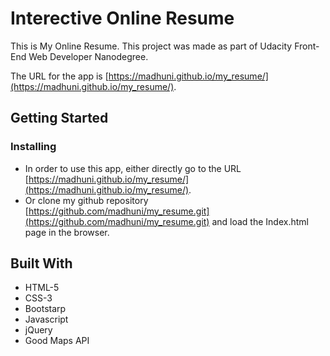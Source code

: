 # Interective Online Resume

This is My Online Resume. This project was made as part of Udacity Front-End Web Developer Nanodegree.

The URL for the app is [https://madhuni.github.io/my_resume/](https://madhuni.github.io/my_resume/).

## Getting Started

### Installing

* In order to use this app, either directly go to the URL [https://madhuni.github.io/my_resume/](https://madhuni.github.io/my_resume/).
* Or clone my github repository [https://github.com/madhuni/my_resume.git](https://github.com/madhuni/my_resume.git) and load the Index.html page in the browser.

## Built With

* HTML-5
* CSS-3
* Bootstarp
* Javascript
* jQuery
* Good Maps API
